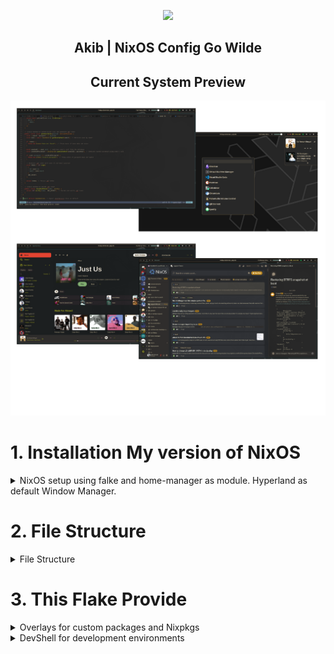 <p align="center"><img src="https://i.imgur.com/NbxQ8MY.png" width=600px></p>

<h2 align="center">Akib | NixOS Config Go Wilde</h2>

<h2 align="center"> Current System Preview </h2>

![my current setup](./public/preview/Current.png)

# 1. Installation My version of NixOS

<details>

<summary>NixOS setup using falke and home-manager as module. Hyperland as default Window Manager.</summary>

## Installation Prerequisites

Before you begin, ensure you have the following:

- A Linux system with an EFI-enabled BIOS (for BIOS installations, adjust the commands accordingly).
- The disk identifier (`/dev/sdX`) for the target installation disk. Replace `sdX` with the appropriate disk identifier for your system.

## Installation Steps

**Install NixOS**

```bash
sudo su
nix-shell -p git --command 'nix run github:akibahmed229/nixos#akibOS --experimental-features "nix-command flakes"'
```

**Note:** During the installation process, [akibOS](./pkgs/akibOS/default.nix) will prompt for the disk identifier (`/dev/sdX`) , hostname and the username. Replace `sdX` with the appropriate disk identifier for your system.
also replace `hostname` with (available options: desktop, virt) and `username` with your desired username.
the default password for the user is `123456` you can change it later.

Congratulations! You have successfully installed NixOS with a Btrfs filesystem. Enjoy your fault-tolerant, advanced feature-rich, and easy-to-administer system!
**Note:** The Configuration will clone from this repository and will be placed in `/home/username/.config/flake` respectively.

For more information about NixOS and its configuration options, refer to the official [NixOS documentation](https://nixos.org/).

</details>

# 2. File Structure

<details>
  <summary>File Structure</summary>

- **Flake.nix** : Main flake file for defining the system configuration

  - **home-manager** : Configuration files for Home Manager and desktop environment
  - **hosts** : Host-specific configuration files
  - **modules** : Program-specific configuration files (includes custom and predefined modules for NixOS and Home Manager)
  - **pkgs** : Nix derivations, custom packages, and shell scripts
  - **public** : Wallpaper folder, GTK, and QT themes and doc
  - **flake.lock** : Lock file for the flake inputs

- **_devShell/flake.nix_** : Flake file defining the development shell

</details>

# 3. This Flake Provide

<details>
<summary>Overlays for custom packages and Nixpkgs</summary>
</br>
You can also plug this into a flake to include it into a system configuration.

````nix
{
    inputs = {
     akibOS.url = "github:akibahmed229/nixos";
    };
} ```

This input can then be used as an overlay to replace the default Nixpkgs with the custom one. (nixos , home-manager)

```nix
{inputs, ... }:
{
    nixpkgs.overlays = [
       inputs.akibOS.overlays.discord-overlay # pull the latest version of discord
       inputs.akibOS.overlays.chromium-overlay # pull the latest version of chromium
       inputs.akibOS.overlays.nvim-overlay # my custom nvim with nixvim
       inputs.akibOS.overlays.flatpak-overlay # patch flatpak font
    ];
}
````

</details>

<details>
<summary>DevShell for development environments</summary>
</br>
you can access the development shell by running the following command:

```bash
nix develop github:akibahmed229/nixos#kernel_build_env # kernel development environment
nix develop github:akibahmed229/nixos#jupyter # jupyter development environment
nix develop github:akibahmed229/nixos#gtk3_env # gtk3 development environment
nix develop github:akibahmed229/nixos#prisma # prisma query engine
```

</details>
